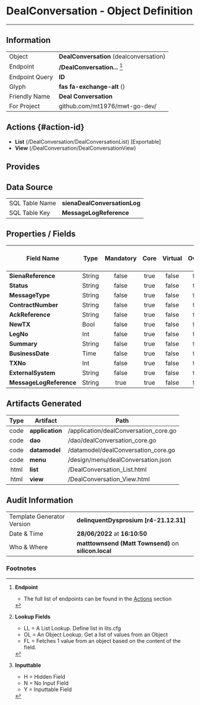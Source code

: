 # **DealConversation** - Object Definition
---
##  Information
|   |   |
|---|---|
|Object         |**DealConversation** (dealconversation) |
|Endpoint 	    |**/DealConversation...** [^1]|
|Endpoint Query |**ID**|
Glyph|**fas fa-exchange-alt** ()
Friendly Name|**Deal Conversation**|
|For Project    |github.com/mt1976/mwt-go-dev/|

##  Actions {#action-id}
* **List** (/DealConversation/DealConversationList) [Exportable]
* **View** (/DealConversation/DealConversationView)











##  Provides







##  Data Source 
|   |   |
|---|---|
SQL Table Name       | **sienaDealConversationLog**
SQL Table Key | **MessageLogReference**



##  Properties / Fields
| Field Name| Type | Mandatory | Core | Virtual | Overide | Lookup [^2]| Lookup Object      | Lookup Field Source         | Lookup Return Value                | Inputable [^3]|DB Column|Default Value| No Change | Callout | Internal | Display | Mask |
| -- | --  | :--: | :--: | :--: |:--: |:--: |:--: |-- |-- |:--: |-- | --| :--: | :--: | :--: | -- | -- |
|**SienaReference**|String|false|true|false|false|||||Y|SienaReference||false|false|false|text||
|**Status**|String|false|true|false|false|||||Y|Status||false|false|false|text||
|**MessageType**|String|false|true|false|false|||||Y|MessageType||false|false|false|text||
|**ContractNumber**|String|false|true|false|false|||||Y|ContractNumber||false|false|false|text||
|**AckReference**|String|false|true|false|false|||||Y|AckReference||false|false|false|text||
|**NewTX**|Bool|false|true|false|false|||||Y|NewTX|True|false|false|false|text||
|**LegNo**|Int|false|true|false|false|||||Y|LegNo|0|false|false|false|text||
|**Summary**|String|false|true|false|false|||||Y|Summary||false|false|false|text||
|**BusinessDate**|Time|false|true|false|false|||||Y|BusinessDate||false|false|false|text||
|**TXNo**|Int|false|true|false|false|||||Y|TXNo|0|false|false|false|text||
|**ExternalSystem**|String|false|true|false|false|||||Y|ExternalSystem||false|false|false|text||
|**MessageLogReference**|String|true|true|false|false|||||Y|MessageLogReference||false|false|false|text||


##  Artifacts Generated
| Type | Artifact | Path|
| :--: | -- | -- |
| code | **application** | /application/dealConversation_core.go |
| code | **dao** | /dao/dealConversation_core.go |
| code | **datamodel** | /datamodel/dealConversation_core.go |
| code | **menu** | /design/menu/dealConversation.json |
| html | **list** | /DealConversation_List.html |
| html | **view** | /DealConversation_View.html |


## Audit Information
|   |   |
|---|---|
Template Generator Version   | **delinquentDysprosium [r4-21.12.31]**
Date & Time		     | **28/06/2022** at **16:10:50**
Who & Where		     | **matttownsend (Matt Townsend)** on **silicon.local**

### Footnotes
[^1]: **Endpoint**
    * The full list of endpoints can be found in the [Actions](#action-id) section
[^2]: **Lookup Fields**
    * LL = A List Lookup. Define list in lits.cfg
    * OL = An Object Lookup. Get a list of values from an Object
    * FL = Fetches 1 value from an object based on the content of the field. 
[^3]: **Inputtable**   
    * H = Hidden Field
    * N = No Input Field
    * Y = Inputtable Field